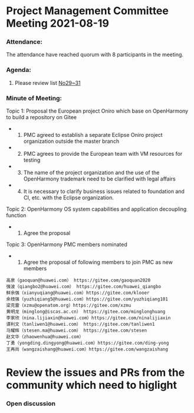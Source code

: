  # Project Management Committee Meeting 2021-08-19
 
 ### Attendance:
 The attendance have reached quorum with 8 participants in the meeting.
 
 ### Agenda:
 
  1. Please review list [No29~31](https://gitee.com/dongjinguang/community/blob/master/meeting-notes/PMC-meeting-agent.xlsx)

 
 
 ### Minute of Meeting:
 
Topic 1: Proposal the European project Oniro which base on OpenHarmony to build a repository on Gitee
 - 1. PMC agreed to establish a separate Eclipse Oniro project organization outside the master branch
 - 2. PMC agrees to provide the European team with VM resources for testing
 - 3. The name of the project organization and the use of the OpenHarmony trademark need to be clarified with legal affairs
 - 4. It is necessary to clarify business issues related to foundation and CI, etc. with the Eclipse organization.

Topic 2: OpenHarmony OS system capabilities and application decoupling function
 - 1. Agree the proposal

Topic 3: OpenHarmony PMC members nominated
 - 1. Agree the proposal of following members to join PMC as new members
 ```
高泉（gaoquan@huawei.com） https://gitee.com/gaoquan2020
强波（qiangbo2@huawei.com） https://gitee.com/huawei_qiangbo
鲜余强（xianyuqiang@huawei.com）https://gitee.com/klooer
余枝强（yuzhiqiang5@huawei.com）https://gitee.com/yuzhiqiang101
梁克雷（xzmu@openatom.org）https://gitee.com/xzmu
黄明龙（minglong@iscas.ac.cn） https://gitee.com/minglonghuang
李家欣（nina.lijiaxin@huawei.com）https://gitee.com/ninalijiaxin
谭利文（tanliwen1@huawei.com） https://gitee.com/tanliwen1
马耀辉（stesen.ma@huawei.com） https://gitee.com/stesen
赵文华（zhaowenhua@huawei.com）
丁勇（yongding.dingyong@huawei.com）https://gitee.com/ding-yong
王再尚（wangzaishang@huawei.com）https://gitee.com/wangzaishang
 ```


 
 # Review the issues and PRs from the community which need to higlight
 
 
 ### Open discussion
